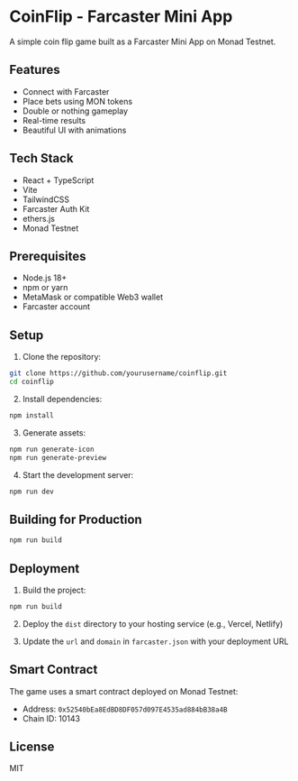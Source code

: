 # CoinFlip - Farcaster Mini App

A simple coin flip game built as a Farcaster Mini App on Monad Testnet.

## Features

- Connect with Farcaster
- Place bets using MON tokens
- Double or nothing gameplay
- Real-time results
- Beautiful UI with animations

## Tech Stack

- React + TypeScript
- Vite
- TailwindCSS
- Farcaster Auth Kit
- ethers.js
- Monad Testnet

## Prerequisites

- Node.js 18+
- npm or yarn
- MetaMask or compatible Web3 wallet
- Farcaster account

## Setup

1. Clone the repository:
```bash
git clone https://github.com/yourusername/coinflip.git
cd coinflip
```

2. Install dependencies:
```bash
npm install
```

3. Generate assets:
```bash
npm run generate-icon
npm run generate-preview
```

4. Start the development server:
```bash
npm run dev
```

## Building for Production

```bash
npm run build
```

## Deployment

1. Build the project:
```bash
npm run build
```

2. Deploy the `dist` directory to your hosting service (e.g., Vercel, Netlify)

3. Update the `url` and `domain` in `farcaster.json` with your deployment URL

## Smart Contract

The game uses a smart contract deployed on Monad Testnet:
- Address: `0x52540bEa8EdBD8DF057d097E4535ad884bB38a4B`
- Chain ID: 10143

## License

MIT 